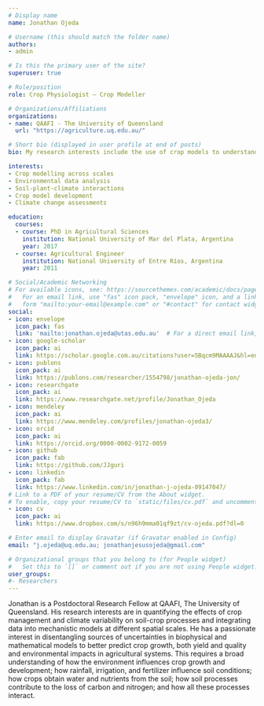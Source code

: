 ```yaml
---
# Display name
name: Jonathan Ojeda

# Username (this should match the folder name)
authors:
- admin

# Is this the primary user of the site?
superuser: true

# Role/position
role: Crop Physiologist – Crop Modeller

# Organizations/Affiliations
organizations:
- name: QAAFI - The University of Queensland
  url: "https://agriculture.uq.edu.au/"

# Short bio (displayed in user profile at end of posts)
bio: My research interests include the use of crop models to understand GxExM crop interactions.

interests:
- Crop modelling across scales
- Environmental data analysis
- Soil-plant-climate interactions
- Crop model development
- Climate change assessments

education:
  courses:
  - course: PhD in Agricultural Sciences
    institution: National University of Mar del Plata, Argentina
    year: 2017
  - course: Agricultural Engineer
    institution: National University of Entre Ríos, Argentina
    year: 2011

# Social/Academic Networking
# For available icons, see: https://sourcethemes.com/academic/docs/page-builder/#icons
#   For an email link, use "fas" icon pack, "envelope" icon, and a link in the
#   form "mailto:your-email@example.com" or "#contact" for contact widget.
social:
- icon: envelope
  icon_pack: fas
  link: 'mailto:jonathan.ojeda@utas.edu.au'  # For a direct email link, use "mailto:test@example.org".
- icon: google-scholar
  icon_pack: ai
  link: https://scholar.google.com.au/citations?user=5Bqcm9MAAAAJ&hl=en
- icon: publons
  icon_pack: ai
  link: https://publons.com/researcher/1554798/jonathan-ojeda-jon/
- icon: researchgate
  icon_pack: ai
  link: https://www.researchgate.net/profile/Jonathan_Ojeda
- icon: mendeley
  icon_pack: ai
  link: https://www.mendeley.com/profiles/jonathan-ojeda3/
- icon: orcid
  icon_pack: ai
  link: https://orcid.org/0000-0002-9172-0059
- icon: github
  icon_pack: fab
  link: https://github.com/JJguri
- icon: linkedin
  icon_pack: fab
  link: https://www.linkedin.com/in/jonathan-j-ojeda-09147047/
# Link to a PDF of your resume/CV from the About widget.
# To enable, copy your resume/CV to `static/files/cv.pdf` and uncomment the lines below.
- icon: cv
  icon_pack: ai
  link: https://www.dropbox.com/s/n96h9mma01qf9zt/cv-ojeda.pdf?dl=0

# Enter email to display Gravatar (if Gravatar enabled in Config)
email: "j.ojeda@uq.edu.au; jonathanjesusojeda@gmail.com"

# Organizational groups that you belong to (for People widget)
#   Set this to `[]` or comment out if you are not using People widget.
user_groups:
#- Researchers
---
```


Jonathan is a Postdoctoral Research Fellow at QAAFI, The University of Queensland. His research interests are in quantifying the effects of crop management and climate variability on soil-crop processes and integrating data into mechanistic models at different spatial scales. He has a passionate interest in disentangling sources of uncertainties in biophysical and mathematical models to better predict crop growth, both yield and quality and environmental impacts in agricultural systems. This requires a broad understanding of how the environment influences crop growth and development; how rainfall, irrigation, and fertilizer influence soil conditions; how crops obtain water and nutrients from the soil; how soil processes contribute to the loss of carbon and nitrogen; and how all these processes interact.
